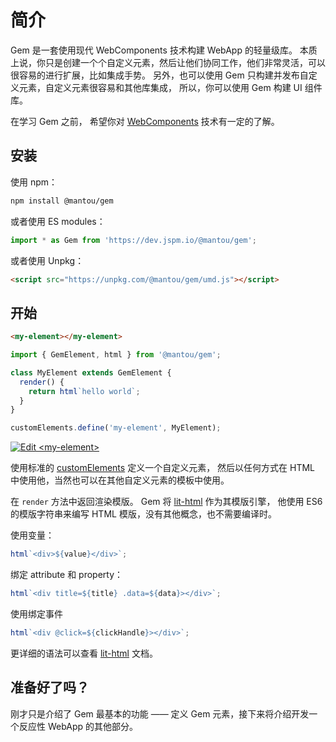# 简介

Gem 是一套使用现代 WebComponents 技术构建 WebApp 的轻量级库。
本质上说，你只是创建一个个自定义元素，然后让他们协同工作，他们非常灵活，可以很容易的进行扩展，比如集成手势。
另外，也可以使用 Gem 只构建并发布自定义元素，自定义元素很容易和其他库集成，
所以，你可以使用 Gem 构建 UI 组件库。

在学习 Gem 之前，
希望你对 [WebComponents](https://developer.mozilla.org/en-US/docs/Web/Web_Components) 技术有一定的了解。

## 安装

使用 npm：

```bash
npm install @mantou/gem
```

或者使用 ES modules：

```js
import * as Gem from 'https://dev.jspm.io/@mantou/gem';
```

或者使用 Unpkg：

```html
<script src="https://unpkg.com/@mantou/gem/umd.js"></script>
```

## 开始

```html
<my-element></my-element>
```

```js
import { GemElement, html } from '@mantou/gem';

class MyElement extends GemElement {
  render() {
    return html`hello world`;
  }
}

customElements.define('my-element', MyElement);
```

[![Edit `<my-element>`](https://codesandbox.io/static/img/play-codesandbox.svg)](https://codesandbox.io/s/hello-world-llky3?fontsize=14&hidenavigation=1&theme=dark)

使用标准的 [customElements](https://developer.mozilla.org/en-US/docs/Web/API/Window/customElements) 定义一个自定义元素，
然后以任何方式在 HTML 中使用他，当然也可以在其他自定义元素的模板中使用。

在 `render` 方法中返回渲染模版。 Gem 将 [lit-html](https://github.com/Polymer/lit-html) 作为其模版引擎，
他使用 ES6 的模版字符串来编写 HTML 模版，没有其他概念，也不需要编译时。

使用变量：

```js
html`<div>${value}</div>`;
```

绑定 attribute 和 property：

```js
html`<div title=${title} .data=${data}></div>`;
```

使用绑定事件

```js
html`<div @click=${clickHandle}></div>`;
```

更详细的语法可以查看 [lit-html](https://lit-html.polymer-project.org/guide) 文档。

## 准备好了吗？

刚才只是介绍了 Gem 最基本的功能 —— 定义 Gem 元素，接下来将介绍开发一个反应性 WebApp 的其他部分。

